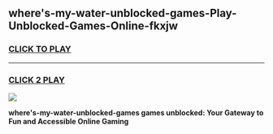 
## where's-my-water-unblocked-games-Play-Unblocked-Games-Online-fkxjw
<h3>
<a href="https://premium76.site?title=where's-my-water-unblocked-games&ref=25A">CLICK TO PLAY</a></h3>
<hr>

<h3>
<a href="https://premium76.site?title=where's-my-water-unblocked-games&ref=25A">CLICK 2 PLAY</a>
  
</h3>

<a href="https://premium76.site?title=where's-my-water-unblocked-games&ref=25A"><img src="https://clearcache.store/games.png"></a>


**where's-my-water-unblocked-games games unblocked: Your Gateway to Fun and Accessible Online Gaming**
